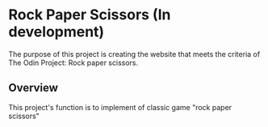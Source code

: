 # Rock Paper Scissors (In development)

The purpose of this project is creating the website that meets the criteria of The Odin Project: Rock paper scissors.

## Overview

This project's function is to implement of classic game "rock paper scissors"


